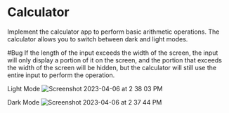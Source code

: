 # Calculator
Implement the calculator app to perform basic arithmetic operations. The calculator allows you to switch between dark and light modes. 

#Bug
If the length of the input exceeds the width of the screen, the input will only display a portion of it on the screen, and the portion that exceeds the width of the screen will be hidden, but the calculator will still use the entire input to perform the operation.

Light Mode 
![Screenshot 2023-04-06 at 2 38 03 PM](https://user-images.githubusercontent.com/88680156/230506061-bc4715f8-72ad-499d-abfc-0492df76efe5.png)


Dark Mode
![Screenshot 2023-04-06 at 2 37 44 PM](https://user-images.githubusercontent.com/88680156/230506099-866a6e65-26ed-4347-982d-5d6626667a73.png)

